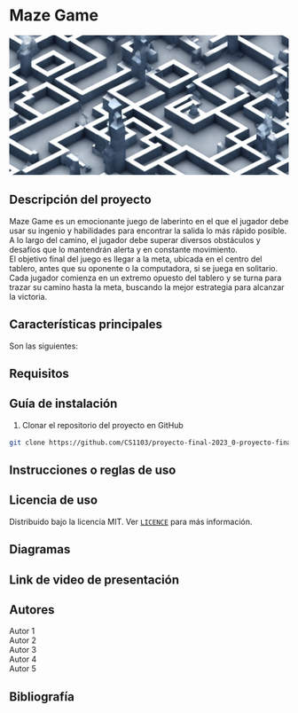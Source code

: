 # Maze Game

![Maze Game Logo](https://github.com/CS1103/proyecto-final-2023_0-proyecto-final-2023_0-grupo-3/blob/main/prueba1.png)



## Descripción del proyecto 

Maze Game es un emocionante juego de laberinto en el que el jugador debe usar su ingenio y habilidades para encontrar la salida lo más rápido posible.  
A lo largo del camino, el jugador debe superar diversos obstáculos y desafíos que lo mantendrán alerta y en constante movimiento.  
El objetivo final del juego es llegar a la meta, ubicada en el centro del tablero, antes que su oponente o la computadora, si se juega en solitario.   
Cada jugador comienza en un extremo opuesto del tablero y se turna para trazar su camino hasta la meta, buscando la mejor estrategia para alcanzar la victoria.   

## Características principales

Son las siguientes:



## Requisitos  


## Guía de instalación  

1. Clonar el repositorio del proyecto en GitHub

```bash
git clone https://github.com/CS1103/proyecto-final-2023_0-proyecto-final-2023_0-grupo-3.git
```

## Instrucciones o reglas de uso  

## Licencia de uso 

Distribuido bajo la licencia MIT. Ver [`LICENCE`](LICENCE) para más información.

## Diagramas  

## Link de video de presentación  

## Autores  

Autor 1  
Autor 2  
Autor 3  
Autor 4  
Autor 5  

## Bibliografía  

